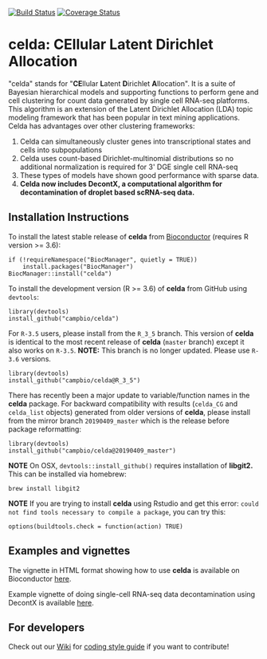 [![Build Status](https://travis-ci.org/campbio/celda.svg?branch=master)](https://travis-ci.org/campbio/celda)
[![Coverage Status](https://coveralls.io/repos/github/campbio/celda/badge.svg?branch=master)](https://coveralls.io/github/campbio/celda?branch=master)

# celda: CEllular Latent Dirichlet Allocation

"celda" stands for "**CE**llular **L**atent **D**irichlet **A**llocation". It is a suite of Bayesian hierarchical models and supporting functions to perform gene and cell clustering for count data generated by single cell RNA-seq platforms. This algorithm is an extension of the Latent Dirichlet Allocation (LDA) topic modeling framework that has been popular in text mining applications. Celda has advantages over other clustering frameworks:

1. Celda can simultaneously cluster genes into transcriptional states and cells into subpopulations
2. Celda uses count-based Dirichlet-multinomial distributions so no additional normalization is required for 3' DGE single cell RNA-seq
3. These types of models have shown good performance with sparse data.
4. **Celda now includes DecontX, a computational algorithm for decontamination of droplet based scRNA-seq data.**


## Installation Instructions

To install the latest stable release of **celda** from [Bioconductor](http://bioconductor.org/packages/celda/) (requires R version >= 3.6):

```
if (!requireNamespace("BiocManager", quietly = TRUE))
    install.packages("BiocManager")
BiocManager::install("celda")
```

To install the development version (R >= 3.6) of **celda** from GitHub using `devtools`:
```
library(devtools)
install_github("campbio/celda")
```

For `R-3.5` users, please install from the `R_3_5` branch. This version of **celda** is identical to the most recent release of **celda** (`master` branch) except it also works on `R-3.5`. **NOTE:** This branch is no longer updated. Please use `R-3.6` versions.
```
library(devtools)
install_github("campbio/celda@R_3_5")
```

There has recently been a major update to variable/function names in the **celda** package. For backward compatibility with results (`celda_CG` and `celda_list` objects) generated from older versions of **celda**, please install from the mirror branch `20190409_master` which is the release before package reformatting:
```
library(devtools)
install_github("campbio/celda@20190409_master")
```

**NOTE** On OSX, `devtools::install_github()` requires installation of **libgit2.** This can be installed via homebrew:
```
brew install libgit2
```
**NOTE** If you are trying to install **celda** using Rstudio and get this error: `could not find tools necessary to compile a package`, you can try this:
```
options(buildtools.check = function(action) TRUE)
```

## Examples and vignettes

The vignette in HTML format showing how to use **celda** is available on Bioconductor [here](http://bioconductor.org/packages/release/bioc/vignettes/celda/inst/doc/celda-analysis.html).

Example vignette of doing single-cell RNA-seq data decontamination using DecontX is available [here](http://bioconductor.org/packages/release/bioc/vignettes/celda/inst/doc/DecontX-analysis.html).

## For developers
Check out our [Wiki](https://github.com/campbio/celda/wiki) for [coding style guide](https://github.com/campbio/celda/wiki/Celda-Development-Coding-Style-Guide) if you want to contribute!
